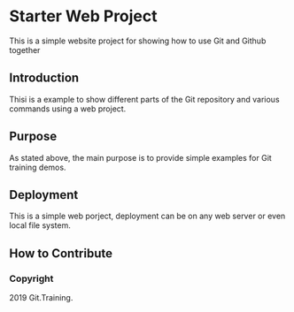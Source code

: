 # Starter Web Project

This is a simple website project for showing how to use Git and Github together

## Introduction

Thisi is a example to show different parts of the Git repository and various commands using a web project.

## Purpose

As stated above, the main purpose is to provide simple examples for Git training demos.

## Deployment

This is a simple web porject, deployment can be on any web server or even local file system.

## How to Contribute


### Copyright

2019 Git.Training.